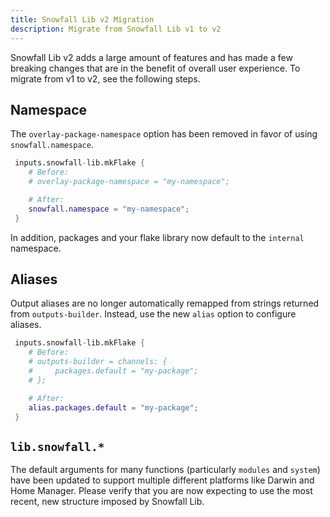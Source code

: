 ```yaml
---
title: Snowfall Lib v2 Migration
description: Migrate from Snowfall Lib v1 to v2
---
```


Snowfall Lib v2 adds a large amount of features and has made a few breaking changes that
are in the benefit of overall user experience. To migrate from v1 to v2, see the following
steps.

## Namespace

The `overlay-package-namespace` option has been removed in favor of using `snowfall.namespace`.

```nix
 inputs.snowfall-lib.mkFlake {
    # Before:
    # overlay-package-namespace = "my-namespace";

    # After:
    snowfall.namespace = "my-namespace";
 }
```

In addition, packages and your flake library now default to the `internal` namespace.

## Aliases

Output aliases are no longer automatically remapped from strings returned from `outputs-builder`.
Instead, use the new `alias` option to configure aliases.

```nix
 inputs.snowfall-lib.mkFlake {
    # Before:
    # outputs-builder = channels: {
    #     packages.default = "my-package";
    # };

    # After:
    alias.packages.default = "my-package";
 }
```

## `lib.snowfall.*`

The default arguments for many functions (particularly `modules` and `system`) have been updated
to support multiple different platforms like Darwin and Home Manager. Please verify that you are
now expecting to use the most recent, new structure imposed by Snowfall Lib.
